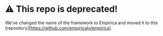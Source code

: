 # :warning: This repo is deprecated!
We've changed the name of the framework to Empirica and moved it to this [repository][https://github.com/empiricaly/empirica]. 
